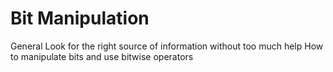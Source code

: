 # Bit Manipulation
General
Look for the right source of information without too much help
How to manipulate bits and use bitwise operators
